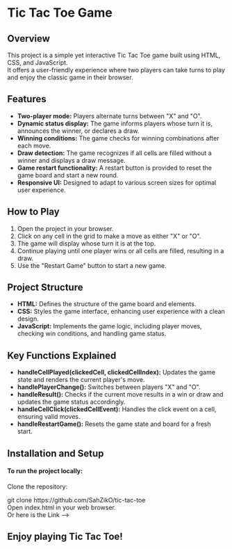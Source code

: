 <h1>Tic Tac Toe Game</h1>

<h2>Overview</h2>

This project is a simple yet interactive Tic Tac Toe game built using HTML, CSS, and JavaScript.<br> 
It offers a user-friendly experience where two players can take turns to play and enjoy the classic game in their browser.

<h2>Features</h2>
<ul>
  <li><b>Two-player mode:</b> Players alternate turns between "X" and "O".
</li>
  <li><b>Dynamic status display:</b> The game informs players whose turn it is, announces the winner, or declares a draw.
</li>
  <li><b>Winning conditions:</b> The game checks for winning combinations after each move.
</li>
  <li><b>Draw detection:</b> The game recognizes if all cells are filled without a winner and displays a draw message.
</li>
  <li><b>Game restart functionality:</b> A restart button is provided to reset the game board and start a new round.
</li>
  <li><b>Responsive UI:</b> Designed to adapt to various screen sizes for optimal user experience.
</li>
</ul>

<h2>How to Play</h2>

<ol>
  <li>Open the project in your browser.</li>
  <li>Click on any cell in the grid to make a move as either "X" or "O".
</li>
  <li>The game will display whose turn it is at the top.
</li>
  <li>Continue playing until one player wins or all cells are filled, resulting in a draw.
</li>
  <li>Use the "Restart Game" button to start a new game.
</li>
</ol>

<h2>Project Structure</h2>

<ul>
  <li><b>HTML:</b> Defines the structure of the game board and elements.</li>
  <li><b>CSS:</b> Styles the game interface, enhancing user experience with a clean design.</li>
  <li><b>JavaScript:</b> Implements the game logic, including player moves, checking win conditions, and handling game status.</li>
</ul>

<h2>Key Functions Explained</h2>

<ul>
  <li><b>handleCellPlayed(clickedCell, clickedCellIndex):</b> Updates the game state and renders the current player's move.</li>
  <li><b>handlePlayerChange():</b> Switches between players "X" and "O".</li>
  <li><b>handleResult():</b> Checks if the current move results in a win or draw and updates the game status accordingly.</li>
  <li><b>handleCellClick(clickedCellEvent):</b> Handles the click event on a cell, ensuring valid moves.</li>
  <li><b>handleRestartGame():</b> Resets the game state and board for a fresh start.</li>
</ul>

<h2>Installation and Setup</h2>

<h4>To run the project locally:</h4>

<p>Clone the repository:</p> 
git clone https://github.com/SahZikO/tic-tac-toe <br>
Open index.html in your web browser. <br>
Or here is the Link --> 


<h2>Enjoy playing Tic Tac Toe!</h2>
